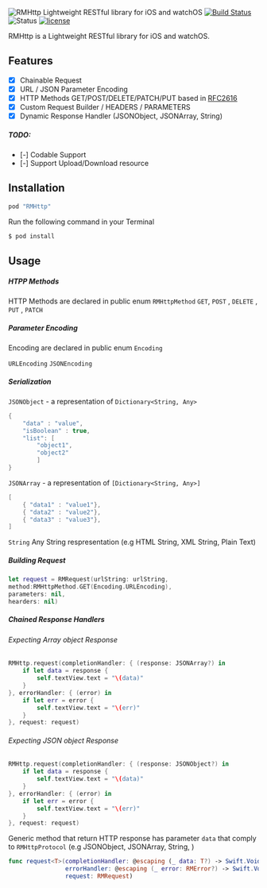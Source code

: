 ![RMHttp Lightweight RESTful library for iOS and watchOS](https://raw.githubusercontent.com/rogermolas/RMHttp/master/RMHttp/Assets.xcassets/RMHttp.imageset/RMHttp.png)
[![Build Status](https://travis-ci.org/rogermolas/RMHttp.svg?branch=master)](https://travis-ci.org/rogermolas/RMHttp)
![Status](https://img.shields.io/badge/status-active-brightgreen.svg?style=flat)
[![license](https://img.shields.io/github/license/mashape/apistatus.svg?maxAge=2592000)](https://github.com/rogermolas/RMHttp/blob/master/LICENSE)

RMHttp is a Lightweight RESTful library for iOS and watchOS.

## Features

- [x]  Chainable Request
- [x]  URL / JSON  Parameter Encoding
- [x]  HTTP Methods GET/POST/DELETE/PATCH/PUT based in  [RFC2616](https://tools.ietf.org/html/rfc2616#section-5.1.1)
- [x]  Custom Request Builder / HEADERS / PARAMETERS
- [x]  Dynamic Response Handler (JSONObject, JSONArray, String)
##### TODO:
- [-] Codable Support
- [-] Support Upload/Download resource


## Installation
```ruby
pod "RMHttp"
```

Run the following command in your Terminal
```bash
$ pod install
```

## Usage

##### HTPP Methods
HTTP Methods are declared in public enum `RMHttpMethod`
`GET`, `POST` , `DELETE` , `PUT` , `PATCH`

##### Parameter Encoding
Encoding are declared in public enum `Encoding`

`URLEncoding`
`JSONEncoding`

##### Serialization
`JSONObject` - a representation of `Dictionary<String, Any>`
```swift
{
    "data" : "value",
    "isBoolean" : true,
    "list": [
        "object1",
        "object2"
        ]
}
```

`JSONArray` - a representation of `[Dictionary<String, Any>]`

```swift
[
    { "data1" : "value1"},
    { "data2" : "value2"},
    { "data3" : "value3"},
]
```

`String`
Any String respresentation (e.g HTML String, XML String, Plain Text)

##### Building Request

```swift
let request = RMRequest(urlString: urlString,
method:RMHttpMethod.GET(Encoding.URLEncoding),
parameters: nil,
hearders: nil)
```

##### Chained Response Handlers

###### Expecting Array object Response
```swift
RMHttp.request(completionHandler: { (response: JSONArray?) in
    if let data = response {
        self.textView.text = "\(data)"
    }
}, errorHandler: { (error) in
    if let err = error {
        self.textView.text = "\(err)"
    }
}, request: request)
```

###### Expecting JSON object Response
```swift
RMHttp.request(completionHandler: { (response: JSONObject?) in
    if let data = response {
        self.textView.text = "\(data)"
    }
}, errorHandler: { (error) in
    if let err = error {
        self.textView.text = "\(err)"
    }
}, request: request)
```

Generic method that return HTTP response has parameter  `data`  that comply to `RMHttpProtocol` (e.g JSONObject, JSONArray,  String, )
```swift
func request<T>(completionHandler: @escaping (_ data: T?) -> Swift.Void,
                errorHandler: @escaping (_ error: RMError?) -> Swift.Void,
                request: RMRequest)
```



